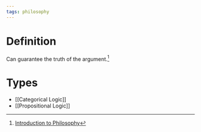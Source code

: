 ```yaml
---
tags: philosophy
---
```


# Definition

Can guarantee the truth of the argument.[^1]

# Types
- [[Categorical Logic]]
- [[Propositional Logic]]

[^1]: [Introduction to Philosophy](zotero://open-pdf/library/items/M84L5RRJ?page=161)